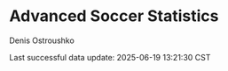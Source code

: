 # Advanced Soccer Statistics
Denis Ostroushko

<!-- gfm -->

Last successful data update: 2025-06-19 13:21:30 CST
